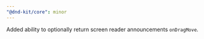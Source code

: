 ```yaml
---
"@dnd-kit/core": minor
---
```


Added ability to optionally return screen reader announcements `onDragMove`.
